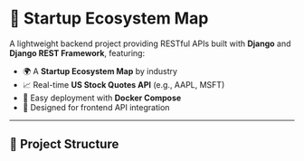 # 🚀 Startup Ecosystem Map

A lightweight backend project providing RESTful APIs built with **Django** and **Django REST Framework**, featuring:

- 🌍 A **Startup Ecosystem Map** by industry
- 📈 Real-time **US Stock Quotes API** (e.g., AAPL, MSFT)
- 🐳 Easy deployment with **Docker Compose**
- 📄 Designed for frontend API integration

---

## 📂 Project Structure
